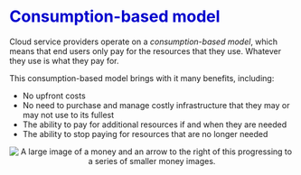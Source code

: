 <h1><strong><span style="color: #0000CD;">Consumption-based model</span></strong></h1> 

Cloud service providers operate on a *consumption-based model*, which means that end users only pay for the resources that they use. Whatever they use is what they pay for.

This consumption-based model brings with it many benefits, including:

- No upfront costs
- No need to purchase and manage costly infrastructure that they may or may not use to its fullest
- The ability to pay for additional resources if and when they are needed
- The ability to stop paying for resources that are no longer needed

<p style="text-align:center;"><img src="../Linked_Image_Files/consumptionbasedmodel1.png" alt="A large image of a money and an arrow to the right of this progressing to a series of smaller money images."></p>